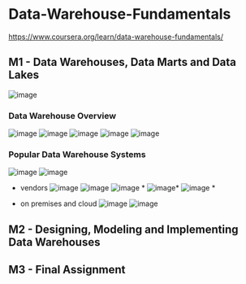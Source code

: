 # Data-Warehouse-Fundamentals
https://www.coursera.org/learn/data-warehouse-fundamentals/

## M1 - Data Warehouses, Data Marts and Data Lakes
![image](https://github.com/user-attachments/assets/bcb680f9-7dde-4713-9c4a-2b11d02e89dc)

### Data Warehouse Overview
![image](https://github.com/user-attachments/assets/4eb2cff5-10be-4ace-a5a7-671d75487429)
![image](https://github.com/user-attachments/assets/146e3159-2e1b-4759-ad42-20b9641f4347)
![image](https://github.com/user-attachments/assets/80a3d372-8d88-484f-9ea1-f74cab4a0414)
![image](https://github.com/user-attachments/assets/92dbab60-3248-4b49-a162-7c82b820675a)
![image](https://github.com/user-attachments/assets/3cb9c1e8-b315-4b15-abad-63b3aac4531b)

### Popular Data Warehouse Systems
![image](https://github.com/user-attachments/assets/9feba1b6-8784-4439-856a-ad3c49425358)
![image](https://github.com/user-attachments/assets/f8cea96d-13c8-4740-b33a-3637c0b53c0f)

- vendors
![image](https://github.com/user-attachments/assets/ffb469c1-ad6e-4029-a52d-b330f6d2e5ae)
![image](https://github.com/user-attachments/assets/c41a28d2-4a09-4b60-8066-aead7c1de6e3)
![image](https://github.com/user-attachments/assets/871b08af-32f3-4b8d-b956-8d866c007911) *
![image](https://github.com/user-attachments/assets/fd95b3bb-7546-4ad6-9ab3-a1226417a1d8)*
![image](https://github.com/user-attachments/assets/554869f5-e330-42c2-9490-d1bef1134aa0) *

- on premises and cloud
![image](https://github.com/user-attachments/assets/7abdcf98-da0c-43d4-a881-98f4b5d430cd)
![image](https://github.com/user-attachments/assets/27056db5-e9d2-4308-8ec3-746ea1869085)







## M2 - Designing, Modeling and Implementing Data Warehouses



## M3 - Final Assignment
